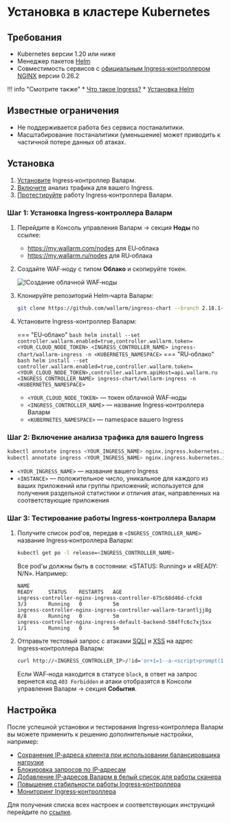 # Установка в кластере Kubernetes

## Требования

* Kubernetes версии 1.20 или ниже
* Менеджер пакетов [Helm](https://helm.sh/) 
* Совместимость сервисов с [официальным Ingress‑контроллером NGINX](https://github.com/kubernetes/ingress-nginx) версии 0.26.2

!!! info "Смотрите также"
    * [Что такое Ingress?](https://kubernetes.io/docs/concepts/services-networking/ingress/)
    * [Установка Helm](https://helm.sh/docs/intro/install/)

## Известные ограничения

* Не поддерживается работа без сервиса постаналитики.
* Масштабирование постаналитики (уменьшение) может приводить к частичной потере данных об атаках.

## Установка

1. [Установите](#шаг-1-установка-ingressконтроллера-валарм) Ingress‑контроллер Валарм.
2. [Включите](#шаг-2-включение-анализа-трафика-для-вашего-ingress) анализ трафика для вашего Ingress.
3. [Протестируйте](#шаг-3-тестирование-работы-ingressконтроллера-валарм) работу Ingress‑контроллера Валарм.

### Шаг 1: Установка Ingress‑контроллера Валарм

1. Перейдите в Консоль управления Валарм → секция **Ноды** по ссылке:
    * https://my.wallarm.com/nodes для EU‑облака
    * https://my.wallarm.ru/nodes для RU‑облака
2. Создайте WAF‑ноду с типом **Облако** и скопируйте токен.

    ![!Создание облачной WAF‑ноды](../images/installation-kubernetes/create-cloud-node.png)

3. Клонируйте репозиторий Helm‑чарта Валарм:

    ``` bash
    git clone https://github.com/wallarm/ingress-chart --branch 2.18.1-6 --single-branch
    ```
4. Установите Ingress-контроллер Валарм:

    === "EU‑облако"
        ``` bash
        helm install --set controller.wallarm.enabled=true,controller.wallarm.token=<YOUR_CLOUD_NODE_TOKEN> <INGRESS_CONTROLLER_NAME> ingress-chart/wallarm-ingress -n <KUBERNETES_NAMESPACE>
        ```
    === "RU‑облако"
        ``` bash
        helm install --set controller.wallarm.enabled=true,controller.wallarm.token=<YOUR_CLOUD_NODE_TOKEN>,controller.wallarm.apiHost=api.wallarm.ru <INGRESS_CONTROLLER_NAME> ingress-chart/wallarm-ingress -n <KUBERNETES_NAMESPACE>
        ```
    
    * `<YOUR_CLOUD_NODE_TOKEN>` — токен облачной WAF‑ноды
    * `<INGRESS_CONTROLLER_NAME>` — название Ingress‑контроллера Валарм
    * `<KUBERNETES_NAMESPACE>` — namespace вашего Ingress

### Шаг 2: Включение анализа трафика для вашего Ingress

``` bash
kubectl annotate ingress <YOUR_INGRESS_NAME> nginx.ingress.kubernetes.io/wallarm-mode=monitoring
kubectl annotate ingress <YOUR_INGRESS_NAME> nginx.ingress.kubernetes.io/wallarm-instance=<INSTANCE>
```

* `<YOUR_INGRESS_NAME>` — название вашего Ingress
* `<INSTANCE>` — положительное число, уникальное для каждого из ваших приложений или группы приложений; используется для получения раздельной статистики и отличия атак, направленных на соответствующие приложения

### Шаг 3: Тестирование работы Ingress‑контроллера Валарм

1. Получите список pod'ов, передав в `<INGRESS_CONTROLLER_NAME>` название Ingress‑контроллера Валарм:
    ``` bash
    kubectl get po -l release=<INGRESS_CONTROLLER_NAME>
    ```

    Все pod'ы должны быть в состоянии: «STATUS: Running» и «READY: N/N». Например:

    ```
    NAME                                                              READY     STATUS    RESTARTS   AGE
    ingress-controller-nginx-ingress-controller-675c68d46d-cfck8      3/3       Running   0          5m
    ingress-controller-nginx-ingress-controller-wallarm-tarantljj8g   8/8       Running   0          5m
    ingress-controller-nginx-ingress-default-backend-584ffc6c7xj5xx   1/1       Running   0          5m
    ```

2. Отправьте тестовый запрос с атаками [SQLI](../attacks-vulns-list.md#sqlинъекция-sql-injection) и [XSS](../attacks-vulns-list.md#межсайтовый-скриптинг-англ-cross-site-scripting-xss) на адрес Ingress‑контроллера Валарм:

    ```bash
    curl http://<INGRESS_CONTROLLER_IP>/?id='or+1=1--a-<script>prompt(1)</script>'
    ```

    Если WAF‑нода находится в статусе `block`, в ответ на запрос вернется код `403 Forbidden` и атаки отобразятся в Консоли управления Валарм → секция **События**.

## Настройка

После успешной установки и тестирования Ingress‑контроллера Валарм вы можете применить к решению дополнительные настройки, например:

* [Сохранение IP‑адреса клиента при использовании балансировщика нагрузки](configuration-guides/wallarm-ingress-controller/best-practices/report-public-user-ip.md)
* [Блокировка запросов по IP‑адресам](configuration-guides/wallarm-ingress-controller/best-practices/block-ip-addresses.md)
* [Добавление IP‑адресов Валарм в белый список для работы сканера](configuration-guides/wallarm-ingress-controller/best-practices/whitelist-wallarm-ip-addresses.md)
* [Повышение стабильности работы Ingress‑контроллера](configuration-guides/wallarm-ingress-controller/best-practices/high-availability-considerations.md)
* [Мониторинг Ingress‑контроллера](configuration-guides/wallarm-ingress-controller/best-practices/ingress-controller-monitoring.md)

Для получения списка всех настроек и соответствующих инструкций перейдите по [ссылке](configure-kubernetes-ru.md).
